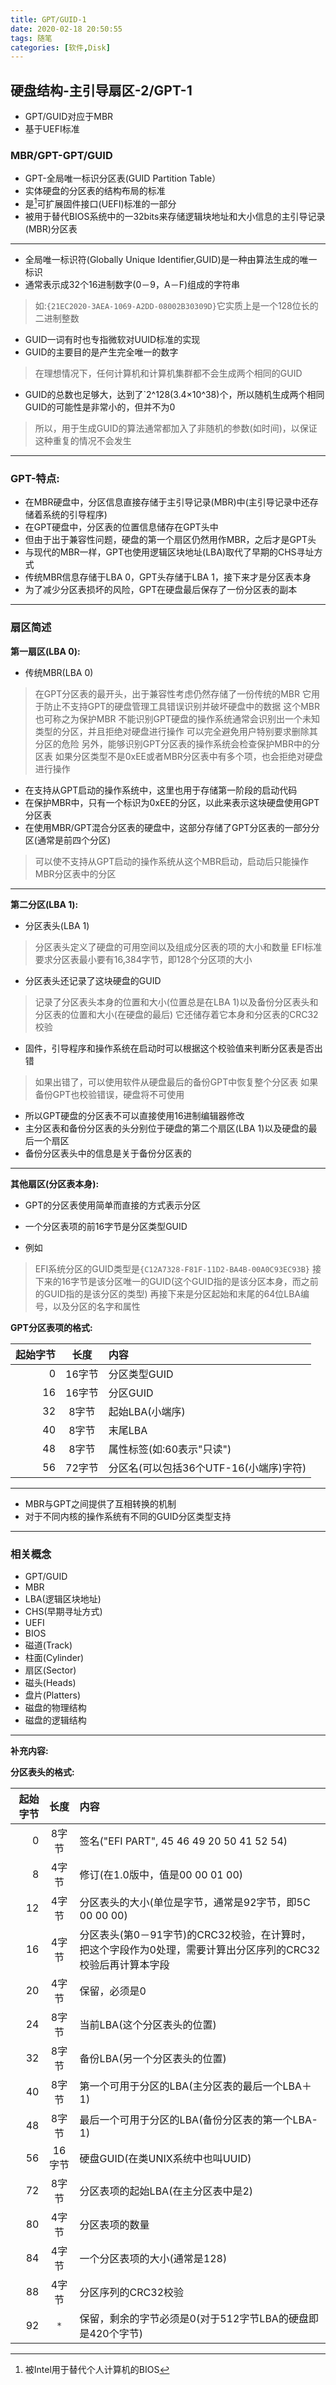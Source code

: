 ```yaml
---
title: GPT/GUID-1
date: 2020-02-18 20:50:55
tags: 随笔
categories: [软件,Disk]
---
```


## 硬盘结构-主引导扇区-2/GPT-1

* GPT/GUID对应于MBR
* 基于UEFI标准

### MBR/GPT-GPT/GUID

* GPT-全局唯一标识分区表(GUID Partition Table）
* 实体硬盘的分区表的结构布局的标准
* 是[^1]可扩展固件接口(UEFI)标准的一部分
* 被用于替代BIOS系统中的一32bits来存储逻辑块地址和大小信息的主引导记录(MBR)分区表
---
* 全局唯一标识符(Globally Unique Identifier,GUID)是一种由算法生成的唯一标识
* 通常表示成32个16进制数字(0－9，A－F)组成的字符串
> 如:`{21EC2020-3AEA-1069-A2DD-08002B30309D}`它实质上是一个128位长的二进制整数
* GUID一词有时也专指微软对UUID标准的实现
* GUID的主要目的是产生完全唯一的数字
> 在理想情况下，任何计算机和计算机集群都不会生成两个相同的GUID
* GUID的总数也足够大，达到了`2^128(3.4×10^38)个，所以随机生成两个相同GUID的可能性是非常小的，但并不为0
> 所以，用于生成GUID的算法通常都加入了非随机的参数(如时间)，以保证这种重复的情况不会发生

[^1]:被Intel用于替代个人计算机的BIOS

---

### GPT-特点:

* 在MBR硬盘中，分区信息直接存储于主引导记录(MBR)中(主引导记录中还存储着系统的引导程序)
* 在GPT硬盘中，分区表的位置信息储存在GPT头中
* 但由于出于兼容性问题，硬盘的第一个扇区仍然用作MBR，之后才是GPT头
* 与现代的MBR一样，GPT也使用逻辑区块地址(LBA)取代了早期的CHS寻址方式
* 传统MBR信息存储于LBA 0，GPT头存储于LBA 1，接下来才是分区表本身
* 为了减少分区表损坏的风险，GPT在硬盘最后保存了一份分区表的副本

---

### 扇区简述

**第一扇区(LBA 0):**

* 传统MBR(LBA 0)
> 在GPT分区表的最开头，出于兼容性考虑仍然存储了一份传统的MBR
> 它用于防止不支持GPT的硬盘管理工具错误识别并破坏硬盘中的数据
> 这个MBR也可称之为保护MBR
> 不能识别GPT硬盘的操作系统通常会识别出一个未知类型的分区，并且拒绝对硬盘进行操作
> 可以完全避免用户特别要求删除其分区的危险
> 另外，能够识别GPT分区表的操作系统会检查保护MBR中的分区表
> 如果分区类型不是0xEE或者MBR分区表中有多个项，也会拒绝对硬盘进行操作
* 在支持从GPT启动的操作系统中，这里也用于存储第一阶段的启动代码
* 在保护MBR中，只有一个标识为0xEE的分区，以此来表示这块硬盘使用GPT分区表
* 在使用MBR/GPT混合分区表的硬盘中，这部分存储了GPT分区表的一部分分区(通常是前四个分区)
> 可以使不支持从GPT启动的操作系统从这个MBR启动，启动后只能操作MBR分区表中的分区

---

**第二分区(LBA 1):**

* 分区表头(LBA 1)
> 分区表头定义了硬盘的可用空间以及组成分区表的项的大小和数量
> EFI标准要求分区表最小要有16,384字节，即128个分区项的大小
* 分区表头还记录了这块硬盘的GUID
> 记录了分区表头本身的位置和大小(位置总是在LBA 1)以及备份分区表头和分区表的位置和大小(在硬盘的最后)
> 它还储存着它本身和分区表的CRC32校验
* 固件，引导程序和操作系统在启动时可以根据这个校验值来判断分区表是否出错
> 如果出错了，可以使用软件从硬盘最后的备份GPT中恢复整个分区表
> 如果备份GPT也校验错误，硬盘将不可使用
* 所以GPT硬盘的分区表不可以直接使用16进制编辑器修改
* 主分区表和备份分区表的头分别位于硬盘的第二个扇区(LBA 1)以及硬盘的最后一个扇区
* 备份分区表头中的信息是关于备份分区表的

---

**其他扇区(分区表本身):**

* GPT的分区表使用简单而直接的方式表示分区
* 一个分区表项的前16字节是分区类型GUID

* 例如
> EFI系统分区的GUID类型是`{C12A7328-F81F-11D2-BA4B-00A0C93EC93B}`
> 接下来的16字节是该分区唯一的GUID(这个GUID指的是该分区本身，而之前的GUID指的是该分区的类型)
> 再接下来是分区起始和末尾的64位LBA编号，以及分区的名字和属性

**GPT分区表项的格式:**

|起始字节|长度|内容|
|----:|:----:|:----|
|0|16字节|分区类型GUID|
|16|16字节|分区GUID|
|32|8字节|起始LBA(小端序)|
|40|8字节|末尾LBA|
|48|8字节|属性标签(如:60表示"只读")
|56|72字节|分区名(可以包括36个UTF-16(小端序)字符)|

---

* MBR与GPT之间提供了互相转换的机制
* 对于不同内核的操作系统有不同的GUID分区类型支持

---

### 相关概念

* GPT/GUID
* MBR
* LBA(逻辑区块地址)
* CHS(早期寻址方式)
* UEFI
* BIOS
* 磁道(Track)
* 柱面(Cylinder)
* 扇区(Sector)
* 磁头(Heads)
* 盘片(Platters)
* 磁盘的物理结构
* 磁盘的逻辑结构

---

**补充内容:**

**分区表头的格式:**

|起始字节|长度|内容|
|----:|:----:|:----|
|0|8字节|签名("EFI PART", 45 46 49 20 50 41 52 54)|
|8|4字节|修订(在1.0版中，值是00 00 01 00)|
|12|4字节|分区表头的大小(单位是字节，通常是92字节，即5C 00 00 00)|
|16|4字节|分区表头(第0－91字节)的CRC32校验，在计算时，把这个字段作为0处理，需要计算出分区序列的CRC32校验后再计算本字段|
|20|4字节|保留，必须是0|
|24|8字节|当前LBA(这个分区表头的位置)|
|32|8字节|备份LBA(另一个分区表头的位置)|
|40|8字节|第一个可用于分区的LBA(主分区表的最后一个LBA＋1)|
|48|8字节|最后一个可用于分区的LBA(备份分区表的第一个LBA-1)|
|56|16字节|硬盘GUID(在类UNIX系统中也叫UUID)|
|72|8字节|分区表项的起始LBA(在主分区表中是2)|
|80|4字节|分区表项的数量|
|84|4字节|一个分区表项的大小(通常是128)|
|88|4字节|分区序列的CRC32校验|
|92|`*`|保留，剩余的字节必须是0(对于512字节LBA的硬盘即是420个字节)|

